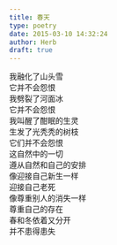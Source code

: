 ```yaml
---  
title: 春天  
type: poetry  
date: 2015-03-10 14:32:24  
author: Herb  
draft: true
---  
```

我融化了山头雪  
它并不会怨恨  
我劈裂了河面冰  
它并不会怨恨  
我叫醒了酣眠的生灵  
生发了光秃秃的树枝  
它们并不会怨恨    
这自然中的一切  
遵从自然和自己的安排  
像迎接自己新生一样  
迎接自己老死  
像尊重别人的消失一样  
尊重自己的存在  
春和冬依着又分开  
并不患得患失